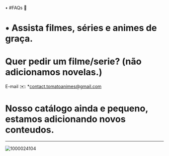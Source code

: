  • #FAQs 🍅

# • Assista filmes, séries e animes de graça.

# Quer pedir um filme/serie? (não adicionamos novelas.)
E-mail ✉️: *contact.tomatoanimes@gmail.com

# Nosso catálogo ainda e pequeno, estamos adicionando novos conteudos.

****************************************
![1000024104](https://github.com/user-attachments/assets/b451cfda-ba6b-4031-8aeb-e06fe7eb816f)
